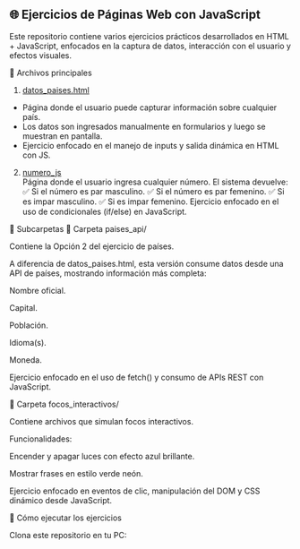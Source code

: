 ## 🌐 Ejercicios de Páginas Web con JavaScript

Este repositorio contiene varios ejercicios prácticos desarrollados en HTML + JavaScript, enfocados en la captura de datos, interacción con el usuario y efectos visuales.

📂 Archivos principales
1. [datos_paises.html](/.datos_paises.html)
- Página donde el usuario puede capturar información sobre cualquier país.
- Los datos son ingresados manualmente en formularios y luego se muestran en pantalla.
- Ejercicio enfocado en el manejo de inputs y salida dinámica en HTML con JS.

2. [numero_js](/.numejo_js.html)  
Página donde el usuario ingresa cualquier número.
El sistema devuelve:
✅ Si el número es par masculino.
✅ Si el número es par femenino.
✅ Si es impar masculino.
✅ Si es impar femenino.
Ejercicio enfocado en el uso de condicionales (if/else) en JavaScript.

📂 Subcarpetas
🔹 Carpeta paises_api/

Contiene la Opción 2 del ejercicio de países.

A diferencia de datos_paises.html, esta versión consume datos desde una API de países, mostrando información más completa:

Nombre oficial.

Capital.

Población.

Idioma(s).

Moneda.

Ejercicio enfocado en el uso de fetch() y consumo de APIs REST con JavaScript.

🔹 Carpeta focos_interactivos/

Contiene archivos que simulan focos interactivos.

Funcionalidades:

Encender y apagar luces con efecto azul brillante.

Mostrar frases en estilo verde neón.

Ejercicio enfocado en eventos de clic, manipulación del DOM y CSS dinámico desde JavaScript.

🚀 Cómo ejecutar los ejercicios

Clona este repositorio en tu PC:
